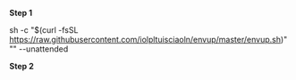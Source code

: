 **Step 1**

sh -c "$(curl -fsSL https://raw.githubusercontent.com/iolpltuisciaoln/envup/master/envup.sh)" "" --unattended

**Step 2**

